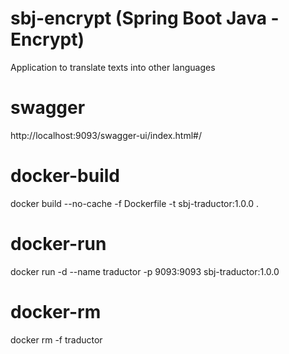 # sbj-encrypt (Spring Boot Java - Encrypt)
Application to translate texts into other languages

# swagger
http://localhost:9093/swagger-ui/index.html#/

# docker-build
docker build --no-cache -f Dockerfile -t sbj-traductor:1.0.0 .

# docker-run
docker run -d --name traductor -p 9093:9093 sbj-traductor:1.0.0

# docker-rm
docker rm -f traductor
